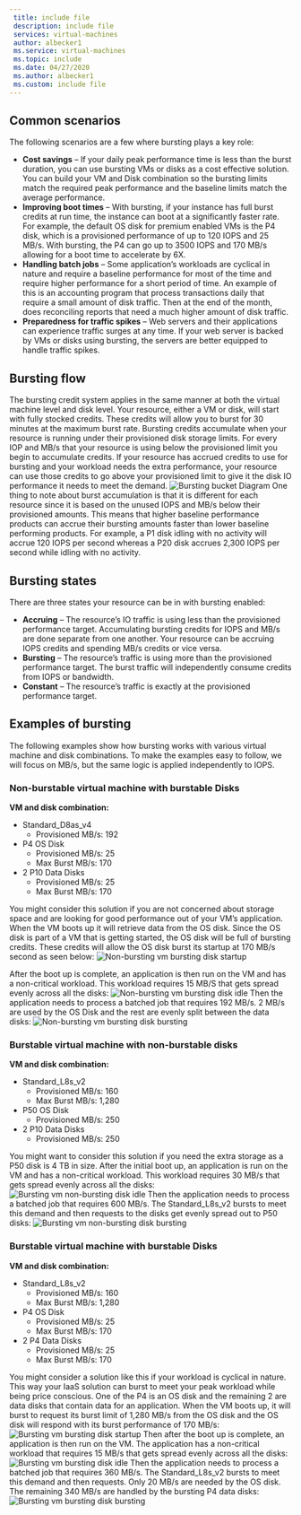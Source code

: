 ```yaml
---
 title: include file
 description: include file
 services: virtual-machines
 author: albecker1
 ms.service: virtual-machines
 ms.topic: include
 ms.date: 04/27/2020
 ms.author: albecker1
 ms.custom: include file
---
```

## Common scenarios
The following scenarios are a few where bursting plays a key role:
- **Cost savings** – If your daily peak performance time is less than the burst duration, you can use bursting VMs or disks as a cost effective solution. You can build your VM and Disk combination so the bursting limits match the required peak performance and the baseline limits match the average performance.
- **Improving boot times**  – With bursting, if your instance has full burst credits at run time, the instance can boot at a significantly faster rate. For example, the default OS disk for premium enabled VMs is the P4 disk, which is a provisioned performance of up to 120 IOPS and 25 MB/s. With bursting, the P4 can go up to 3500 IOPS and 170 MB/s allowing for a boot time to accelerate by 6X.
- **Handling batch jobs** – Some application’s workloads are cyclical in nature and require a baseline performance for most of the time and require higher performance for a short period of time. An example of this is an accounting program that process transactions daily that require a small amount of disk traffic. Then at the end of the month, does reconciling reports that need a much higher amount of disk traffic.
- **Preparedness for traffic spikes** – Web servers and their applications can experience traffic surges at any time. If your web server is backed by VMs or disks using bursting, the servers are better equipped to handle traffic spikes. 

## Bursting flow
The bursting credit system applies in the same manner at both the virtual machine level and disk level. Your resource, either a VM or disk, will start with fully stocked credits. These credits will allow you to burst for 30 minutes at the maximum burst rate. Bursting credits accumulate when your resource is running under their provisioned disk storage limits. For every IOP and MB/s that your resource is using below the provisioned limit you begin to accumulate credits. If your resource has accrued credits to use for bursting and your workload needs the extra performance, your resource can use those credits to go above your provisioned limit to give it the disk IO performance it needs to meet the demand.
![Bursting bucket Diagram](media/managed-disks-bursting/Bucket-Diagram.jpg)
One thing to note about burst accumulation is that it is different for each resource since it is based on the unused IOPS and MB/s below their provisioned amounts. This means that higher baseline performance products can accrue their bursting amounts faster than lower baseline performing products. For example, a P1 disk idling with no activity will accrue 120 IOPS per second whereas a P20 disk accrues 2,300 IOPS per second while idling with no activity.

## Bursting states
There are three states your resource can be in with bursting enabled:
- **Accruing** – The resource’s IO traffic is using less than the provisioned performance target. Accumulating bursting credits for IOPS and MB/s are done separate from one another. Your resource can be accruing IOPS credits and spending MB/s credits or vice versa.
- **Bursting** – The resource’s traffic is using more than the provisioned performance target. The burst traffic will independently consume credits from IOPS or bandwidth.
- **Constant** – The resource’s traffic is exactly at the provisioned performance target.

## Examples of bursting
The following examples show how bursting works with various virtual machine and disk combinations. To make the examples easy to follow, we will focus on MB/s, but the same logic is applied independently to IOPS.

### Non-burstable virtual machine with burstable Disks
**VM and disk combination:** 
- Standard_D8as_v4 
    - Provisioned MB/s: 192
- P4 OS Disk
    - Provisioned MB/s: 25
    - Max Burst MB/s: 170 
- 2 P10 Data Disks 
    - Provisioned MB/s: 25
    - Max Burst MB/s: 170

You might consider this solution if you are not concerned about storage space and are looking for good performance out of your VM’s application. When the VM boots up it will retrieve data from the OS disk. Since the OS disk is part of a VM that is getting started, the OS disk will be full of bursting credits. These credits will allow the OS disk burst its startup at 170 MB/s second as seen below:
![Non-bursting vm bursting disk startup](media/managed-disks-bursting/nonbursting-vm-busting-disk/nonbusting-vm-bursting-disk-startup.jpg)

After the boot up is complete, an application is then run on the VM and has a non-critical workload. This workload requires 15 MB/S that gets spread evenly across all the disks:
![Non-bursting vm bursting disk idle](media/managed-disks-bursting/nonbursting-vm-busting-disk/nonbusting-vm-bursting-disk-idiling.jpg)
Then the application needs to process a batched job that requires 192 MB/s. 2 MB/s are used by the OS Disk and the rest are evenly split between the data disks:
![Non-bursting vm bursting disk bursting](media/managed-disks-bursting/nonbursting-vm-busting-disk/nonbusting-vm-bursting-disk-bursting.jpg)
### Burstable virtual machine with non-burstable disks
**VM and disk combination:** 
- Standard_L8s_v2 
    - Provisioned MB/s: 160
    - Max Burst MB/s: 1,280
- P50 OS Disk
    - Provisioned MB/s: 250 
- 2 P10 Data Disks 
    - Provisioned MB/s: 250

You might want to consider this solution if you need the extra storage as a P50 disk is 4 TB in size.  After the initial boot up, an application is run on the VM and has a non-critical workload. This workload requires 30 MB/s that gets spread evenly across all the disks:
![Bursting vm non-bursting disk idle](media/managed-disks-bursting/bursting-vm-nonbursting-disk/burst-vm-nonbursting-disk-normal.jpg)
Then the application needs to process a batched job that requires 600 MB/s. The Standard_L8s_v2 bursts to meet this demand and then requests to the disks get evenly spread out to P50 disks:
![Bursting vm non-bursting disk bursting](media/managed-disks-bursting/bursting-vm-nonbursting-disk/burst-vm-nonbursting-disk-bursting.jpg)
### Burstable virtual machine with burstable Disks
**VM and disk combination:** 
- Standard_L8s_v2 
    - Provisioned MB/s: 160
    - Max Burst MB/s: 1,280
- P4 OS Disk
    - Provisioned MB/s: 25
    - Max Burst MB/s: 170 
- 2 P4 Data Disks 
    - Provisioned MB/s: 25
    - Max Burst MB/s: 170 

You might consider a solution like this if your workload is cyclical in nature. This way your IaaS solution can burst to meet your peak workload while being price conscious. One of the P4 is an OS disk and the remaining 2 are data disks that contain data for an application. When the VM boots up, it will burst to request its burst limit of 1,280 MB/s from the OS disk and the OS disk will respond with its burst performance of 170 MB/s:
![Bursting vm bursting disk startup](media/managed-disks-bursting/bursting-vm-bursting-disk/burst-vm-burst-disk-startup.jpg)
Then after the boot up is complete, an application is then run on the VM. The application has a non-critical workload that requires 15 MB/s that gets spread evenly across all the disks:
![Bursting vm bursting disk idle](media/managed-disks-bursting/bursting-vm-bursting-disk/burst-vm-burst-disk-idiling.jpg)
Then the application needs to process a batched job that requires 360 MB/s. The Standard_L8s_v2 bursts to meet this demand and then requests. Only 20 MB/s are needed by the OS disk. The remaining 340 MB/s are handled by the bursting P4 data disks:  
![Bursting vm bursting disk bursting](media/managed-disks-bursting/bursting-vm-bursting-disk/burst-vm-burst-disk-bursting.jpg)
